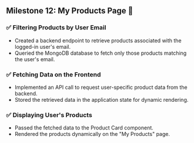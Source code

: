 ## Milestone 12: My Products Page 🚀  

### ✅ Filtering Products by User Email  
- Created a backend endpoint to retrieve products associated with the logged-in user's email.  
- Queried the MongoDB database to fetch only those products matching the user's email.  

### ✅ Fetching Data on the Frontend  
- Implemented an API call to request user-specific product data from the backend.  
- Stored the retrieved data in the application state for dynamic rendering.  

### ✅ Displaying User's Products  
- Passed the fetched data to the Product Card component.  
- Rendered the products dynamically on the "My Products" page.  
